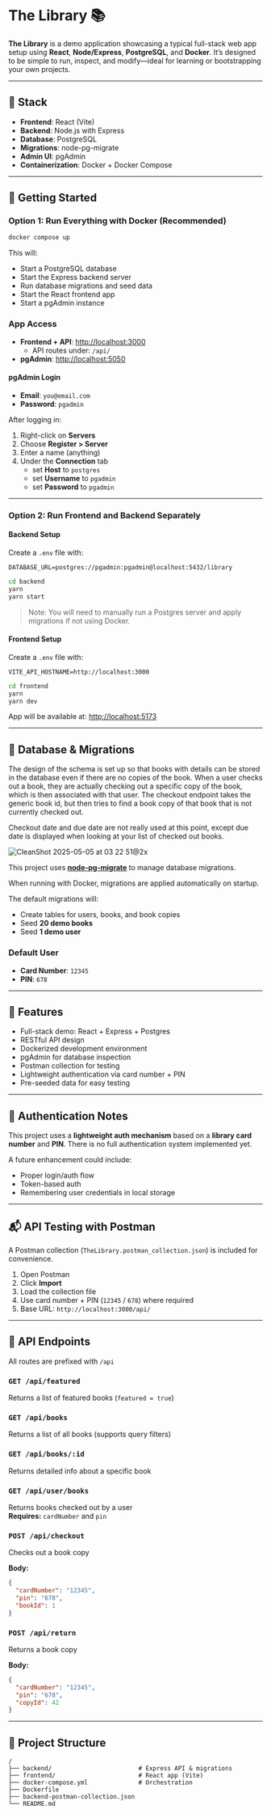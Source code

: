 # The Library 📚

**The Library** is a demo application showcasing a typical full-stack web app setup using **React**, **Node/Express**, **PostgreSQL**, and **Docker**. It’s designed to be simple to run, inspect, and modify—ideal for learning or bootstrapping your own projects.

---

## 🧱 Stack

- **Frontend**: React (Vite)
- **Backend**: Node.js with Express
- **Database**: PostgreSQL
- **Migrations**: node-pg-migrate
- **Admin UI**: pgAdmin
- **Containerization**: Docker + Docker Compose

---

## 🚀 Getting Started

### Option 1: Run Everything with Docker (Recommended)

```bash
docker compose up
```

This will:

- Start a PostgreSQL database
- Start the Express backend server
- Run database migrations and seed data
- Start the React frontend app
- Start a pgAdmin instance

### App Access

- **Frontend + API**: [http://localhost:3000](http://localhost:3000)
  - API routes under: `/api/`
- **pgAdmin**: [http://localhost:5050](http://localhost:5050)

#### pgAdmin Login

- **Email**: `you@email.com`
- **Password**: `pgadmin`

After logging in:

1. Right-click on **Servers**
2. Choose **Register > Server**
3. Enter a name (anything)
4. Under the **Connection** tab
   - set **Host** to `postgres`
   - set **Username** to `pgadmin`
   - set **Password** to `pgadmin`

---

### Option 2: Run Frontend and Backend Separately

#### Backend Setup

Create a `.env` file with:

```env
DATABASE_URL=postgres://pgadmin:pgadmin@localhost:5432/library
```

```bash
cd backend
yarn
yarn start
```

> Note: You will need to manually run a Postgres server and apply migrations if not using Docker.

#### Frontend Setup

Create a `.env` file with:

```env
VITE_API_HOSTNAME=http://localhost:3000
```

```bash
cd frontend
yarn
yarn dev
```

App will be available at: [http://localhost:5173](http://localhost:5173)

---

## 🔧 Database & Migrations

The design of the schema is set up so that books with details can be stored in the database even if there are no copies of the book.
When a user checks out a book, they are actually checking out a specific copy of the book, which is then associated with that user.
The checkout endpoint takes the generic book id, but then tries to find a book copy of that book that is not currently checked out.

Checkout date and due date are not really used at this point, except due date is displayed when looking at your list of checked out books.

![CleanShot 2025-05-05 at 03 22 51@2x](https://github.com/user-attachments/assets/b10dc414-5f00-40ca-8bdd-1a27b06af675)

This project uses **[node-pg-migrate](https://github.com/salsita/node-pg-migrate)** to manage database migrations.

When running with Docker, migrations are applied automatically on startup.

The default migrations will:

- Create tables for users, books, and book copies
- Seed **20 demo books**
- Seed **1 demo user**

### Default User

- **Card Number**: `12345`
- **PIN**: `678`

---

## 🧪 Features

- Full-stack demo: React + Express + Postgres
- RESTful API design
- Dockerized development environment
- pgAdmin for database inspection
- Postman collection for testing
- Lightweight authentication via card number + PIN
- Pre-seeded data for easy testing

---

## 🔐 Authentication Notes

This project uses a **lightweight auth mechanism** based on a **library card number** and **PIN**. There is no full authentication system implemented yet.

A future enhancement could include:

- Proper login/auth flow
- Token-based auth
- Remembering user credentials in local storage

---

## 📬 API Testing with Postman

A Postman collection (`TheLibrary.postman_collection.json`) is included for convenience.

1. Open Postman
2. Click **Import**
3. Load the collection file
4. Use card number + PIN (`12345` / `678`) where required
5. Base URL: `http://localhost:3000/api/`

---

## 🔌 API Endpoints

All routes are prefixed with `/api`

### `GET /api/featured`

Returns a list of featured books (`featured = true`)

### `GET /api/books`

Returns a list of all books (supports query filters)

### `GET /api/books/:id`

Returns detailed info about a specific book

### `GET /api/user/books`

Returns books checked out by a user  
**Requires:** `cardNumber` and `pin`

### `POST /api/checkout`

Checks out a book copy

**Body:**

```json
{
  "cardNumber": "12345",
  "pin": "678",
  "bookId": 1
}
```

### `POST /api/return`

Returns a book copy

**Body:**

```json
{
  "cardNumber": "12345",
  "pin": "678",
  "copyId": 42
}
```

---

## 📂 Project Structure

```
/
├── backend/                        # Express API & migrations
├── frontend/                       # React app (Vite)
├── docker-compose.yml              # Orchestration
├── Dockerfile
├── backend-postman-collection.json
└── README.md
```
